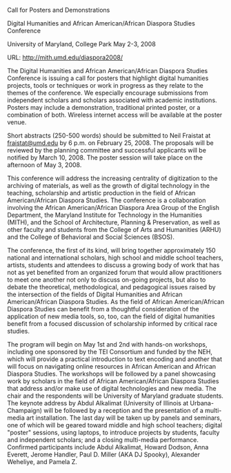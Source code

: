 Call for Posters and Demonstrations

Digital Humanities and African American/African Diaspora Studies Conference

University of Maryland, College Park May 2-3, 2008

URL: http://mith.umd.edu/diaspora2008/

The Digital Humanities and African American/African Diaspora Studies Conference is issuing a call for posters that highlight digital humanities projects, tools or techniques or work in progress as they relate to the themes of the conference. We especially encourage submissions from independent scholars and scholars associated with academic institutions. Posters may include a demonstration, traditional printed poster, or a combination of both. Wireless internet access will be available at the poster venue.

Short abstracts (250-500 words) should be submitted to Neil Fraistat at fraistat@umd.edu by 6 p.m. on February 25, 2008. The proposals will be reviewed by the planning committee and successful applicants will be notified by March 10, 2008. The poster session will take place on the afternoon of May 3, 2008.

This conference will address the increasing centrality of digitization to the archiving of materials, as well as the growth of digital technology in the teaching, scholarship and artistic production in the field of African American/African Diaspora Studies. The conference is a collaboration involving the African American/African Diaspora Area Group of the English Department, the Maryland Institute for Technology in the Humanities (MITH), and the School of Architecture, Planning & Preservation, as well as other faculty and students from the College of Arts and Humanities (ARHU) and the College of Behavioral and Social Sciences (BSOS).

The conference, the first of its kind, will bring together approximately 150 national and international scholars, high school and middle school teachers, artists, students and attendees to discuss a growing body of work that has not as yet benefited from an organized forum that would allow practitioners to meet one another not only to discuss on-going projects, but also to debate the theoretical, methodological, and pedagogical issues raised by the intersection of the fields of Digital Humanities and African American/African Diaspora Studies. As the field of African American/African Diaspora Studies can benefit from a thoughtful consideration of the application of new media tools, so, too, can the field of digital humanities benefit from a focused discussion of scholarship informed by critical race studies.

The program will begin on May 1st and 2nd with hands-on workshops, including one sponsored by the TEI Consortium and funded by the NEH, which will provide a practical introduction to text encoding and another that will focus on navigating online resources in African American and African Diaspora Studies. The workshops will be followed by a panel showcasing work by scholars in the field of African American/African Diaspora Studies that address and/or make use of digital technologies and new media. The chair and the respondents will be University of Maryland graduate students. The keynote address by Abdul Alkalimat (University of Illinois at Urbana-Champaign) will be followed by a reception and the presentation of a multi-media art installation. The last day will be taken up by panels and seminars, one of which will be geared toward middle and high school teachers; digital "poster" sessions, using laptops, to introduce projects by students, faculty and independent scholars; and a closing multi-media performance. Confirmed participants include Abdul Alkalimat, Howard Dodson, Anna Everett, Jerome Handler, Paul D. Miller (AKA DJ Spooky), Alexander Weheliye, and Pamela Z.
